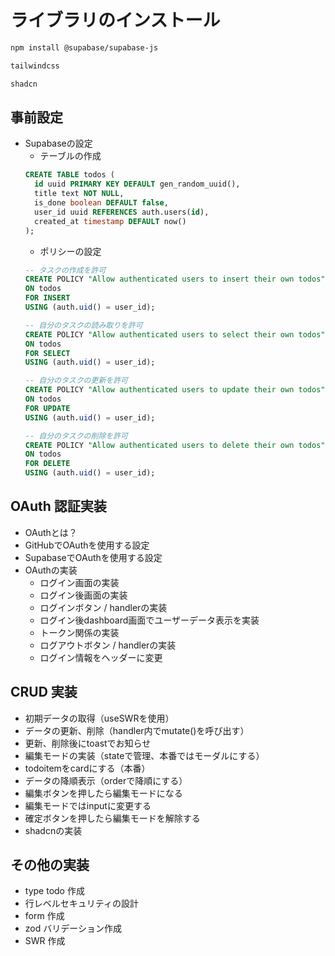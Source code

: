 # ライブラリのインストール

```bash
npm install @supabase/supabase-js
```

```sh
tailwindcss

shadcn
```

## 事前設定

- Supabaseの設定
  - テーブルの作成
  ```sql
  CREATE TABLE todos (
    id uuid PRIMARY KEY DEFAULT gen_random_uuid(),
    title text NOT NULL,
    is_done boolean DEFAULT false,
    user_id uuid REFERENCES auth.users(id),
    created_at timestamp DEFAULT now()
  );
  ```
  - ポリシーの設定
  ```sql
  -- タスクの作成を許可
  CREATE POLICY "Allow authenticated users to insert their own todos"
  ON todos
  FOR INSERT
  USING (auth.uid() = user_id);

  -- 自分のタスクの読み取りを許可
  CREATE POLICY "Allow authenticated users to select their own todos"
  ON todos
  FOR SELECT
  USING (auth.uid() = user_id);

  -- 自分のタスクの更新を許可
  CREATE POLICY "Allow authenticated users to update their own todos"
  ON todos
  FOR UPDATE
  USING (auth.uid() = user_id);

  -- 自分のタスクの削除を許可
  CREATE POLICY "Allow authenticated users to delete their own todos"
  ON todos
  FOR DELETE
  USING (auth.uid() = user_id);
  ```

## OAuth 認証実装

- OAuthとは？
- GitHubでOAuthを使用する設定
- SupabaseでOAuthを使用する設定
- OAuthの実装
  - ログイン画面の実装
  - ログイン後画面の実装
  - ログインボタン / handlerの実装
  - ログイン後dashboard画面でユーザーデータ表示を実装
  - トークン関係の実装
  - ログアウトボタン / handlerの実装
  - ログイン情報をヘッダーに変更

## CRUD 実装

- 初期データの取得（useSWRを使用）
- データの更新、削除（handler内でmutate()を呼び出す）
- 更新、削除後にtoastでお知らせ
- 編集モードの実装（stateで管理、本番ではモーダルにする）
- todoitemをcardにする（本番）
- データの降順表示（orderで降順にする）
- 編集ボタンを押したら編集モードになる
- 編集モードではinputに変更する
- 確定ボタンを押したら編集モードを解除する
- shadcnの実装

## その他の実装

- type todo 作成
- 行レベルセキュリティの設計
- form 作成
- zod バリデーション作成
- SWR 作成
